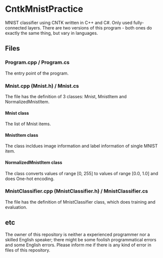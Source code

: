 
# CntkMnistPractice
MNIST classifier using CNTK written in C++ and C#. Only used fully-connected layers.
There are two versions of this program - both ones do exactly the same thing, but vary in languages.

## Files
### Program.cpp / Program.cs
The entry point of the program.

### Mnist.cpp (Mnist.h) / Mnist.cs
The file has the definition of 3 classes: Mnist, MnistItem and NormalizedMnistItem.
#### Mnist class
The list of Mnist items.
#### MnistItem class
The class incldues image information and label information of single MNIST item.
#### NormalizedMnistItem class
The class converts values of range [0, 255] to values of range [0.0, 1.0] and does One-hot encoding.

### MnistClassifier.cpp (MnistClassifier.h) / MnistClassifier.cs
The file has the definition of MnistClassifier class, which does training and evaluation.

## etc
The owner of this repository is neither a experienced programmer nor a skilled English speaker; there might be some foolish programmatical errors and some English errors. Please inform me if there is any kind of error in files of this repository.
